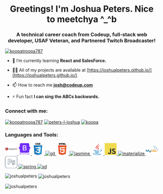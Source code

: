 <h1 align="center">Greetings! I'm Joshua Peters. Nice to meetchya ^_^b</h1>
<h3 align="center">A technical career coach from Codeup, full-stack web developer, USAF Veteran, and Partnered Twitch Broadcaster!</h3>

<p align="left"> <a href="https://twitter.com/koopatroopa787" target="blank"><img src="https://img.shields.io/twitter/follow/koopatroopa787?logo=twitter&style=for-the-badge" alt="koopatroopa787" /></a> </p>

- 🌱 I’m currently learning **React and SalesForce.**

- 👨‍💻 All of my projects are available at [https://joshualpeters.github.io/](https://joshualpeters.github.io/)

- 📫 How to reach me **josh@codeup.com**

- ⚡ Fun fact **I can sing the ABCs backwards.**

<h3 align="left">Connect with me:</h3>
<p align="left">
<a href="https://twitter.com/koopatroopa787" target="blank"><img align="center" src="https://cdn.jsdelivr.net/npm/simple-icons@3.0.1/icons/twitter.svg" alt="koopatroopa787" height="30" width="40" /></a>
<a href="https://linkedin.com/in/peters-l-joshua" target="blank"><img align="center" src="https://cdn.jsdelivr.net/npm/simple-icons@3.0.1/icons/linkedin.svg" alt="peters-l-joshua" height="30" width="40" /></a>
<a href="https://twitch.tv/koopa" target="blank"><img align="center" src="https://cdn.jsdelivr.net/npm/simple-icons@3.0.1/icons/twitch.svg" alt="koopa" height="30" width="40" /></a>
</p>

<h3 align="left">Languages and Tools:</h3>
<p align="left"> <a href="https://angular.io" target="_blank"> <img src="https://raw.githubusercontent.com/devicons/devicon/master/icons/angularjs/angularjs-original-wordmark.svg" alt="angularjs" width="40" height="40"/> </a> <a href="https://getbootstrap.com" target="_blank"> <img src="https://raw.githubusercontent.com/devicons/devicon/master/icons/bootstrap/bootstrap-plain-wordmark.svg" alt="bootstrap" width="40" height="40"/> </a> <a href="https://www.w3schools.com/css/" target="_blank"> <img src="https://raw.githubusercontent.com/devicons/devicon/master/icons/css3/css3-original-wordmark.svg" alt="css3" width="40" height="40"/> </a> <a href="https://git-scm.com/" target="_blank"> <img src="https://www.vectorlogo.zone/logos/git-scm/git-scm-icon.svg" alt="git" width="40" height="40"/> </a> <a href="https://www.w3.org/html/" target="_blank"> <img src="https://raw.githubusercontent.com/devicons/devicon/master/icons/html5/html5-original-wordmark.svg" alt="html5" width="40" height="40"/> </a> <a href="https://jasmine.github.io/" target="_blank"> <img src="https://www.vectorlogo.zone/logos/jasmine/jasmine-icon.svg" alt="jasmine" width="40" height="40"/> </a> <a href="https://www.java.com" target="_blank"> <img src="https://raw.githubusercontent.com/devicons/devicon/master/icons/java/java-original.svg" alt="java" width="40" height="40"/> </a> <a href="https://developer.mozilla.org/en-US/docs/Web/JavaScript" target="_blank"> <img src="https://raw.githubusercontent.com/devicons/devicon/master/icons/javascript/javascript-original.svg" alt="javascript" width="40" height="40"/> </a> <a href="https://materializecss.com/" target="_blank"> <img src="https://raw.githubusercontent.com/prplx/svg-logos/5585531d45d294869c4eaab4d7cf2e9c167710a9/svg/materialize.svg" alt="materialize" width="40" height="40"/> </a> <a href="https://www.mysql.com/" target="_blank"> <img src="https://raw.githubusercontent.com/devicons/devicon/master/icons/mysql/mysql-original-wordmark.svg" alt="mysql" width="40" height="40"/> </a> <a href="https://www.photoshop.com/en" target="_blank"> <img src="https://raw.githubusercontent.com/devicons/devicon/master/icons/photoshop/photoshop-line.svg" alt="photoshop" width="40" height="40"/> </a> <a href="https://spring.io/" target="_blank"> <img src="https://www.vectorlogo.zone/logos/springio/springio-icon.svg" alt="spring" width="40" height="40"/> </a> <a href="https://www.adobe.com/products/xd.html" target="_blank"> <img src="https://cdn.worldvectorlogo.com/logos/adobe-xd.svg" alt="xd" width="40" height="40"/> </a> </p>

<p><img align="left" src="https://github-readme-stats.vercel.app/api/top-langs?username=joshualpeters&show_icons=true&locale=en&layout=compact" alt="joshualpeters" /></p>

<p>&nbsp;<img align="center" src="https://github-readme-stats.vercel.app/api?username=joshualpeters&show_icons=true&locale=en" alt="joshualpeters" /></p>

<p><img align="center" src="https://github-readme-streak-stats.herokuapp.com/?user=joshualpeters&" alt="joshualpeters" /></p>

